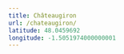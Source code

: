 ```yaml
---
title: Châteaugiron
url: /chateaugiron/
latitude: 48.0459692
longitude: -1.5051974000000001
---
```

